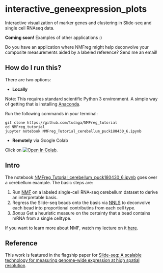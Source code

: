 # interactive_geneexpression_plots
Interactive visualization of marker genes and clustering in Slide-seq and single cell RNAseq data.

**Coming soon!** Examples of other applications :)

Do you have an application where NMFreg might help deconvolve your composite measurements aided by a labeled reference? Send me an email!

## How do I run this?
There are two options:
* **Locally**

Note: This requires standard scientific Python 3 environment. A simple way of getting that is installing [Anaconda](https://www.anaconda.com/distribution/#download-section).

Run the following commands in your terminal:
```
git clone https://github.com/tudaga/NMFreg_tutorial
cd NMFreg_tutorial
jupyter notebook NMFreg_Tutorial_cerebellum_puck180430_6.ipynb
```
* **Remotely** via Google Colab

Click on <a href="https://colab.research.google.com/github/tudaga/NMFreg_tutorial/blob/master/NMFreg_Tutorial_cerebellum_puck180430_6.ipynb" target="_parent"><img src="https://colab.research.google.com/assets/colab-badge.svg" alt="Open In Colab"/></a>.

## Intro 
The notebook [NMFreg_Tutorial_cerebellum_puck180430_6.ipynb](https://github.com/tudaga/NMFreg_tutorial/blob/master/NMFreg_Tutorial_cerebellum_puck180430_6.ipynb) goes over a cerebellum example. The basic steps are:
1. Run [NMF](https://en.wikipedia.org/wiki/Non-negative_matrix_factorization) on a labeled single-cell RNA-seq cerebellum dataset to derive an interpretable basis.
2. Regress the Slide-seq beads onto the basis via [NNLS](https://en.wikipedia.org/wiki/Non-negative_least_squares) to deconvolve each bead into proportional contributins from each cell type.
3. *Bonus* Get a heuristic measure on the certainty that a bead contains mRNA from a single celltype.

If you want to learn more about NMF, watch my lecture on it [here](https://www.youtube.com/watch?v=9f4Rwt0yqr4).

## Reference
This work is featured in the flagship paper for [Slide-seq: A scalable technology for measuring genome-wide expression at high spatial resolution](https://science.sciencemag.org/content/363/6434/1463).


